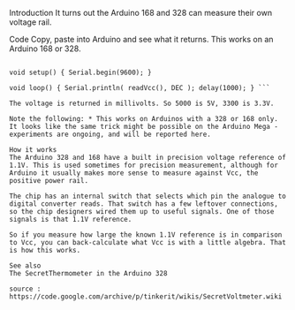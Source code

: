 Introduction
It turns out the Arduino 168 and 328 can measure their own voltage rail.

Code
Copy, paste into Arduino and see what it returns. This works on an Arduino 168 or 328.

``` long readVcc() { long result; // Read 1.1V reference against AVcc ADMUX = _BV(REFS0) | _BV(MUX3) | _BV(MUX2) | _BV(MUX1); delay(2); // Wait for Vref to settle ADCSRA |= _BV(ADSC); // Convert while (bit_is_set(ADCSRA,ADSC)); result = ADCL; result |= ADCH<<8; result = 1126400L / result; // Back-calculate AVcc in mV return result; }

void setup() { Serial.begin(9600); }

void loop() { Serial.println( readVcc(), DEC ); delay(1000); } ```

The voltage is returned in millivolts. So 5000 is 5V, 3300 is 3.3V.

Note the following: * This works on Arduinos with a 328 or 168 only. It looks like the same trick might be possible on the Arduino Mega - experiments are ongoing, and will be reported here.

How it works
The Arduino 328 and 168 have a built in precision voltage reference of 1.1V. This is used sometimes for precision measurement, although for Arduino it usually makes more sense to measure against Vcc, the positive power rail.

The chip has an internal switch that selects which pin the analogue to digital converter reads. That switch has a few leftover connections, so the chip designers wired them up to useful signals. One of those signals is that 1.1V reference.

So if you measure how large the known 1.1V reference is in comparison to Vcc, you can back-calculate what Vcc is with a little algebra. That is how this works.

See also
The SecretThermometer in the Arduino 328

source : https://code.google.com/archive/p/tinkerit/wikis/SecretVoltmeter.wiki 
